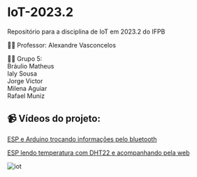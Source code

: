# IoT-2023.2
Repositório para a disciplina de IoT em 2023.2 do IFPB  <br /> 

👨‍🏫 Professor: Alexandre Vasconcelos <br /> 

🧑‍🎓 Grupo 5:   
          Bráulio Matheus  <br /> 
          Ialy Sousa  <br /> 
          Jorge Victor  <br /> 
          Milena Aguiar  <br /> 
          Rafael Muniz  <br /> 

<h2>📹 Vídeos do projeto:</h2>

[ESP e Arduino trocando informações pelo bluetooth](https://drive.google.com/file/d/11wMSgrF1maCrsWdzDBQBW2Ym3jDJWC4h/view?usp=sharing)

[ESP lendo temperatura com DHT22 e acompanhando pela web](https://drive.google.com/file/d/1ZKkJ79cg6h3nDwyQlUOjhq7VjJeiJTZ3/view?usp=sharing)



![iot](https://tm.ibxk.com.br/2021/12/21/21150538947341.jpg)
